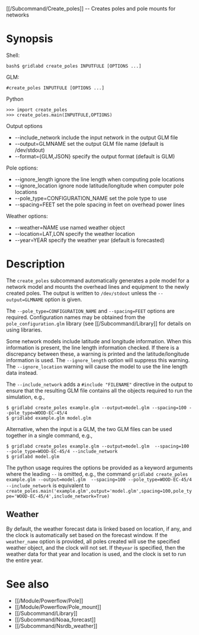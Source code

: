 [[/Subcommand/Create_poles]] -- Creates poles and pole mounts for networks

# Synopsis

Shell:

~~~
bash$ gridlabd create_poles INPUTFULE [OPTIONS ...]
~~~

GLM:

~~~
#create_poles INPUTFULE [OPTIONS ...]
~~~

Python

~~~
>>> import create_poles
>>> create_poles.main(INPUTFULE,OPTIONS)
~~~

Output options

  * --include_network                 include the input network in the output GLM file
  * --output=GLMNAME                  set the output GLM file name (default is /dev/stdout)
  * --format={GLM,JSON}               specify the output format (default is GLM)

Pole options:

  * --ignore_length                   ignore the line length when computing pole locations
  * --ignore_location                 ignore node latitude/longitude when computer pole locations
  * --pole_type=CONFIGURATION_NAME    set the pole type to use
  * --spacing=FEET                    set the pole spacing in feet on overhead power lines

Weather options:

  * --weather=NAME                    use named weather object
  * --location=LAT,LON                specify the weather location
  * --year=YEAR                       specify the weather year (default is forecasted)

# Description

The `create_poles` subcommand automatically generates a pole model for a network model and
mounts the overhead lines and equipment to the newly created poles.  The output is written to
`/dev/stdout` unless the `--output=GLMNAME` option is given.

The `--pole_type=CONFIGURATION_NAME` and `--spacing=FEET` options are required.  Configuration names
may be obtained from the `pole_configuration.glm` library (see [[/Subcommand/Library]] for details
on using libraries.

Some network models include latitude and longitude information.  When this information is present,
the line length information checked.  If there is a discrepancy between these, a warning is printed
and the latitude/longitude information is used.  The `--ignore_length` option will suppress this
warning. The `--ignore_location` warning will cause the model to use the line length data instead.

The `--include_network` adds a `#include "FILENAME"` directive in the output to ensure that the 
resulting GLM file contains all the objects required to run the simulation, e.g.,

~~~
$ gridlabd create_poles example.glm --output=model.glm --spacing=100 --pole_type=WOOD-EC-45/4
$ gridlabd example.glm model.glm
~~~

Alternative, when the input is a GLM, the two GLM files can be used together in a single command, e.g.,

~~~
$ gridlabd create_poles example.glm --output=model.glm  --spacing=100 --pole_type=WOOD-EC-45/4 --include_network
$ gridlabd model.glm
~~~

The python usage requires the options be provided as a keyword arguments where the leading `--` is
omitted, e.g., the command `gridlabd create_poles example.glm --output=model.glm  --spacing=100 --pole_type=WOOD-EC-45/4 --include_network` is equivalent to `create_poles.main('example.glm',output='model.glm',spacing=100,pole_type='WOOD-EC-45/4',include_network=True)`

## Weather

By default, the weather forecast data is linked based on location, if any, and the clock is automatically set based on the forecast window.  If the `weather_name` option is provided, all poles created will use the specified weather object, and the clock will not set.  If the`year` is specified, then the weather data for that year and location is used, and the clock is set to run the entire year.  

# See also

* [[/Module/Powerflow/Pole]]
* [[/Module/Powerflow/Pole_mount]]
* [[/Subcommand/Library]]
* [[/Subcommand/Noaa_forecast]]
* [[/Subcommand/Nsrdb_weather]]

